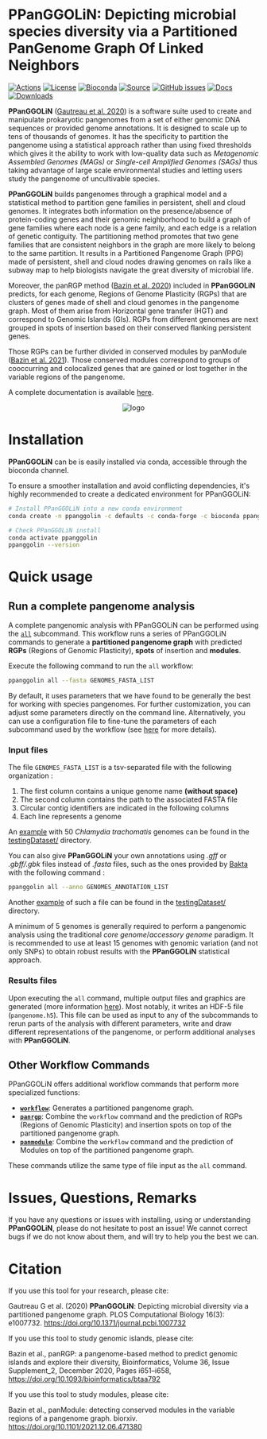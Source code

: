 # PPanGGOLiN: Depicting microbial species diversity via a Partitioned PanGenome Graph Of Linked Neighbors

[![Actions](https://img.shields.io/github/actions/workflow/status/althonos/pyrodigal/test.yml?branch=main&logo=github&style=flat-square&maxAge=300)](https://github.com/labgem/ppanggolin/actions)
[![License](https://anaconda.org/bioconda/ppanggolin/badges/license.svg)](http://www.cecill.info/licences.fr.html)
[![Bioconda](https://img.shields.io/conda/vn/bioconda/ppanggolin?style=flat-square&maxAge=3600&logo=anaconda)](https://anaconda.org/bioconda/ppanggolin)
[![Source](https://img.shields.io/badge/source-GitHub-303030.svg?maxAge=2678400&style=flat-square)](https://github.com/labgem/ppanggolin/)
[![GitHub issues](https://img.shields.io/github/issues/labgem/ppanggolin.svg?style=flat-square&maxAge=600)](https://github.com/labgem/ppanggolin/issues)
[![Docs](https://img.shields.io/readthedocs/ppanggolin/latest?style=flat-square&maxAge=600)](https://ppanggolin.readthedocs.io)
[![Downloads](https://anaconda.org/bioconda/ppanggolin/badges/downloads.svg)](https://bioconda.github.io/recipes/ppanggolin/README.html#download-stats)

**PPanGGOLiN**
([Gautreau et al. 2020](https://doi.org/10.1371/journal.pcbi.1007732)) is a software suite used to create and manipulate prokaryotic pangenomes from a set of either genomic DNA sequences or provided genome annotations.
It is designed to scale up to tens of thousands of genomes.
It has the specificity to partition the pangenome using a statistical approach rather than using fixed thresholds which gives it the ability to work with low-quality data such as *Metagenomic Assembled Genomes (MAGs)* or *Single-cell Amplified Genomes (SAGs)* thus taking advantage of large scale environmental studies and letting users study the pangenome of uncultivable species.

**PPanGGOLiN** builds pangenomes through a graphical model and a statistical method to partition gene families in persistent, shell and cloud genomes.
It integrates both information on the presence/absence of protein-coding genes and their genomic neighborhood to build a graph of gene families where each node is a gene family, and each edge is a relation of genetic contiguity.
The partitioning method promotes that two gene families that are consistent neighbors in the graph are more likely to belong to the same partition.
It results in a Partitioned Pangenome Graph (PPG) made of persistent, shell and cloud nodes drawing genomes on rails like a subway map to help biologists navigate the great diversity of microbial life.


Moreover, the panRGP method ([Bazin et al. 2020](https://doi.org/10.1093/bioinformatics/btaa792)) included in **PPanGGOLiN** predicts, for each genome, Regions of Genome Plasticity (RGPs) that are clusters of genes made of shell and cloud genomes in the pangenome graph.
Most of them arise from Horizontal gene transfer (HGT) and correspond to Genomic Islands (GIs). 
RGPs from different genomes are next grouped in spots of insertion based on their conserved flanking persistent genes.


Those RGPs can be further divided in conserved modules by panModule ([Bazin et al. 2021](https://doi.org/10.1101/2021.12.06.471380)). Those conserved modules correspond to groups of cooccurring and colocalized genes that are gained or lost together in the variable regions of the pangenome.

A complete documentation is available [here](https://ppanggolin.readthedocs.io).

<!-- ![PPanGGOLiN logo](docs/_static/logo.png) -->

<!-- center the image with html syntax -->
<p align="center">
  <img src="docs/_static/logo.png" alt="logo">
</p>

# Installation

**PPanGGOLiN** can be is easily installed via conda, accessible through the bioconda channel.

To ensure a smoother installation and avoid conflicting dependencies, it's highly recommended to create a dedicated environment for PPanGGOLiN:

```bash
# Install PPanGGOLiN into a new conda environment
conda create -n ppanggolin -c defaults -c conda-forge -c bioconda ppanggolin

# Check PPanGGOLiN install
conda activate ppanggolin
ppanggolin --version
```

# Quick usage

## Run a complete pangenome analysis

A complete pangenomic analysis with PPanGGOLiN can be performed using the [`all`](https://ppanggolin.readthedocs.io/en/latest/user/QuickUsage/quickAnalyses.html#ppanggolin-complete-workflow-analyses) subcommand. This workflow runs a series of PPanGGOLiN commands to generate a **partitioned pangenome graph** with predicted **RGPs** (Regions of Genomic Plasticity), **spots** of insertion and **modules**.


Execute the following command to run the `all` workflow:

```bash
ppanggolin all --fasta GENOMES_FASTA_LIST
```

By default, it uses parameters that we have found to be generally the best for working with species pangenomes. For further customization, you can adjust some parameters directly on the command line. Alternatively, you can use a configuration file to fine-tune the parameters of each subcommand used by the workflow (see [here](https://ppanggolin.readthedocs.io/en/latest/user/practicalInformation.html#configuration-file) for more details).

### Input files

The file `GENOMES_FASTA_LIST` is a tsv-separated file with the following organization :

1. The first column contains a unique genome name **(without space)**
2. The second column contains the path to the associated FASTA file
3. Circular contig identifiers are indicated in the following columns
4. Each line represents a genome

An [example](testingDataset/genomes.fasta.list) with 50 *Chlamydia trachomatis* genomes can be found in the [testingDataset/](testingDataset/) directory.


You can also give **PPanGGOLiN** your own annotations using *.gff* or *.gbff/.gbk* files instead of *.fasta* files,
such as the ones provided by [Bakta](https://github.com/oschwengers/bakta) with the following command :

```bash
ppanggolin all --anno GENOMES_ANNOTATION_LIST
```

Another [example](testingDataset/genomes.gbff.list) of such a file can be found in the [testingDataset/](testingDataset/) directory.


A minimum of 5 genomes is generally required to perform a pangenomic analysis using the traditional *core genome*/*accessory genome* paradigm.
It is recommended to use at least 15 genomes with genomic variation (and not only SNPs) to obtain robust results with the **PPanGGOLiN** statistical approach.

### Results files

Upon executing the `all` command, multiple output files and graphics are generated  (more information [here](https://ppanggolin.readthedocs.io/en/latest/user/QuickUsage/quickAnalyses.html#usual-pangenome-outputs)). Most notably, it writes an HDF-5 file (`pangenome.h5`).
This file can be used as input to any of the subcommands to rerun parts of the analysis with different parameters,
write and draw different representations of the pangenome, or perform additional analyses with **PPanGGOLiN**.


## Other Workflow Commands

PPanGGOLiN offers additional workflow commands that perform more specialized functions:

- [**`workflow`**](https://ppanggolin.readthedocs.io/en/latest/user/PangenomeAnalyses/pangenomeAnalyses.html#workflow): Generates a partitioned pangenome graph.
- [**`panrgp`**](https://ppanggolin.readthedocs.io/en/latest/user/RGP/rgpAnalyses.html#panrgp): Combine the `workflow` command and the prediction of RGPs (Regions of Genomic Plasticity) and insertion spots on top of the partitioned pangenome graph.
- [**`panmodule`**](https://ppanggolin.readthedocs.io/en/latest/user/Modules/moduleAnalyses.html#the-panmodule-workflow): Combine the `workflow` command and the prediction of Modules on top of the partitioned pangenome graph.

These commands utilize the same type of file input as the `all` command.


# Issues, Questions, Remarks
If you have any questions or issues with installing,
using or understanding **PPanGGOLiN**, please do not hesitate to post an issue!
We cannot correct bugs if we do not know about them, and will try to help you the best we can.

# Citation
If you use this tool for your research, please cite:

Gautreau G et al. (2020) **PPanGGOLiN**: Depicting microbial diversity via a partitioned pangenome graph.
PLOS Computational Biology 16(3): e1007732. <https://doi.org/10.1371/journal.pcbi.1007732>

If you use this tool to study genomic islands, please cite:

Bazin et al., panRGP: a pangenome-based method to predict genomic islands and explore their diversity, Bioinformatics, Volume 36, Issue Supplement_2, December 2020, Pages i651–i658, <https://doi.org/10.1093/bioinformatics/btaa792>

If you use this tool to study modules, please cite:

Bazin et al., panModule: detecting conserved modules in the variable regions of a pangenome graph. biorxiv. <https://doi.org/10.1101/2021.12.06.471380>
